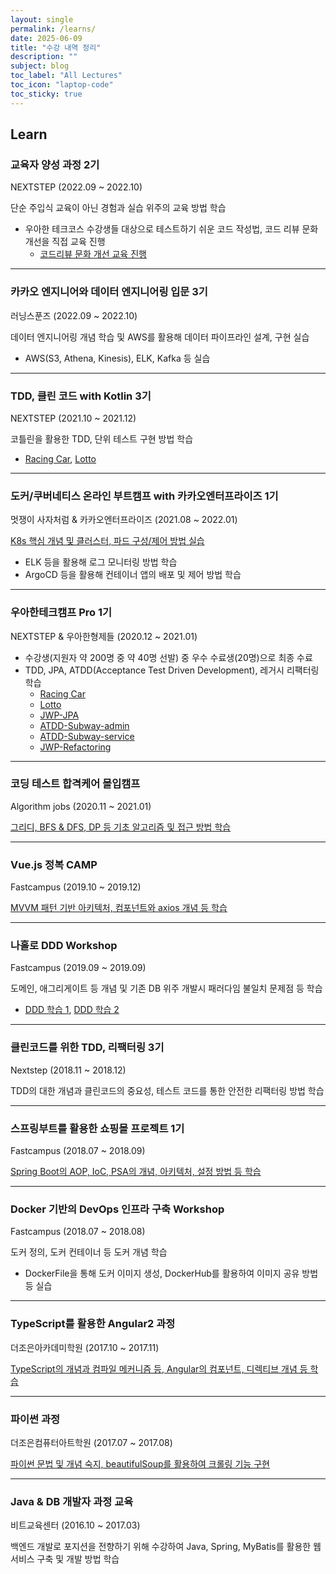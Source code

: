 ```yaml
---
layout: single
permalink: /learns/
date: 2025-06-09
title: "수강 내역 정리"
description: ""
subject: blog
toc_label: "All Lectures"
toc_icon: "laptop-code"
toc_sticky: true
---
```


## Learn

### 교육자 양성 과정 2기
NEXTSTEP (2022.09 ~ 2022.10)

단순 주입식 교육이 아닌 경험과 실습 위주의 교육 방법 학습
* 우아한 테크코스 수강생들 대상으로 테스트하기 쉬운 코드 작성법, 코드 리뷰 문화 개선을 직접 교육 진행
  * [코드리뷰 문화 개선 교육 진행](https://docs.google.com/spreadsheets/d/1ce-XQOICL2OziVucr2dSZazzI3L2cfn8ySdTmpSn1Os/edit#gid=0)

---

### 카카오 엔지니어와 데이터 엔지니어링 입문 3기
러닝스푼즈 (2022.09 ~ 2022.10)

데이터 엔지니어링 개념 학습 및 AWS를 활용해 데이터 파이프라인 설계, 구현 실습
* AWS(S3, Athena, Kinesis), ELK, Kafka 등 실습

---

### TDD, 클린 코드 with Kotlin 3기
NEXTSTEP (2021.10 ~ 2021.12)

코틀린을 활용한 TDD, 단위 테스트 구현 방법 학습
* [Racing Car](https://github.com/jaenyeong/kotlin-racingcar), [Lotto](https://github.com/jaenyeong/kotlin-lotto)

---

### 도커/쿠버네티스 온라인 부트캠프 with 카카오엔터프라이즈 1기
멋쟁이 사자처럼 & 카카오엔터프라이즈 (2021.08 ~ 2022.01)

[K8s 핵심 개념 및 클러스터, 파드 구성/제어 방법 실습](https://github.com/jaenyeong/Lecture_Docker-K8S)
* ELK 등을 활용해 로그 모니터링 방법 학습
* ArgoCD 등을 활용해 컨테이너 앱의 배포 및 제어 방법 학습

---

### 우아한테크캠프 Pro 1기
NEXTSTEP & 우아한형제들 (2020.12 ~ 2021.01)

* 수강생(지원자 약 200명 중 약 40명 선발) 중 우수 수료생(20명)으로 최종 수료
* TDD, JPA, ATDD(Acceptance Test Driven Development), 레거시 리팩터링 학습
  * [Racing Car](https://github.com/jaenyeong/java-racingcar)
  * [Lotto](https://github.com/jaenyeong/java-lotto)
  * [JWP-JPA](https://github.com/jaenyeong/jwp-jpa)
  * [ATDD-Subway-admin](https://github.com/jaenyeong/atdd-subway-admin)
  * [ATDD-Subway-service](https://github.com/jaenyeong/atdd-subway-service)
  * [JWP-Refactoring](https://github.com/jaenyeong/jwp-refactoring)

---

### 코딩 테스트 합격케어 몰입캠프
Algorithm jobs (2020.11 ~ 2021.01)

[그리디, BFS & DFS, DP 등 기초 알고리즘 및 접근 방법 학습](https://github.com/jaenyeong/Lecture_Algorithmjobs)

---

### Vue.js 정복 CAMP
Fastcampus (2019.10 ~ 2019.12)

[MVVM 패턴 기반 아키텍처, 컴포넌트와 axios 개념 등 학습](https://github.com/jaenyeong/Lecture_Vue.js)

---

### 나홀로 DDD Workshop
Fastcampus (2019.09 ~ 2019.09)

도메인, 애그리게이트 등 개념 및 기존 DB 위주 개발시 패러다임 불일치 문제점 등 학습
* [DDD 학습 1](https://github.com/jaenyeong/Lecture_DDD-190921), [DDD 학습 2](https://github.com/jaenyeong/Lecture_DDD-190922)

---

### 클린코드를 위한 TDD, 리팩터링 3기
Nextstep (2018.11 ~ 2018.12)

TDD의 대한 개념과 클린코드의 중요성, 테스트 코드를 통한 안전한 리팩터링 방법 학습

---

### 스프링부트를 활용한 쇼핑몰 프로젝트 1기
Fastcampus (2018.07 ~ 2018.09)

[Spring Boot의 AOP, IoC, PSA의 개념, 아키텍처, 설정 방법 등 학습](https://github.com/jaenyeong/Lecture_SpringBoot)

---

### Docker 기반의 DevOps 인프라 구축 Workshop
Fastcampus (2018.07 ~ 2018.08)

도커 정의, 도커 컨테이너 등 도커 개념 학습
* DockerFile을 통해 도커 이미지 생성, DockerHub를 활용하여 이미지 공유 방법 등 실습

---

### TypeScript를 활용한 Angular2 과정
더조은아카데미학원 (2017.10 ~ 2017.11)

[TypeScript의 개념과 컴파일 메커니즘 등, Angular의 컴포넌트, 디렉티브 개념 등 학습](https://github.com/jaenyeong/Lecture_Angular2)

---

### 파이썬 과정
더조은컴퓨터아트학원 (2017.07 ~ 2017.08)

[파이썬 문법 및 개념 숙지, beautifulSoup를 활용하여 크롤링 기능 구현](https://github.com/jaenyeong/Lecture_python)

---

### Java & DB 개발자 과정 교육
비트교육센터 (2016.10 ~ 2017.03)

백엔드 개발로 포지션을 전향하기 위해 수강하여 Java, Spring, MyBatis를 활용한 웹 서비스 구축 및 개발 방법 학습
